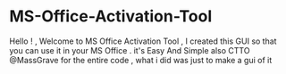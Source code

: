 # MS-Office-Activation-Tool
Hello ! , Welcome to MS Office Activation Tool , I created this GUI so that you can use it in your MS Office . it's Easy And Simple also CTTO @MassGrave for the entire code , what i did was just to make a gui of it
